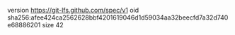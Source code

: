 version https://git-lfs.github.com/spec/v1
oid sha256:afee424ca2562628bbf4201619046d1d59034aa32beecfd7a32d740e68886201
size 42
